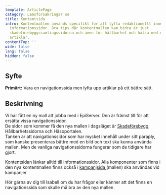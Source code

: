 ```yaml
---
template: ArticlePage
category: Lansforsakringar se
title: Kontentsida
intro: Kontentmallen används specifikt för att lyfta redaktionellt innehåll som
  informationssidor. Bra tips där kontentmallen kan bidra är just
  skadeförebyggssamlingssidorna och även för hållbarhet och hälsa med mycket
  artiklar.
contentTop: ''
wide: false
lang: false
hidden: false
---
```


## Syfte

**Primärt:** Vara en navigationssida men lyfta upp artiklar på ett bättre sätt.

## Beskrivning

Vi har fått en ny mall att jobba med i EpiServer. Den är främst till för att ersätta vissa navigationssidor.\
De sidor som kommer få den nya mallen i dagsläget är [Skadeförebygg](https://www.lansforsakringar.se/stockholm/privat/forsakring/skadeanmalan/), Hållbarhetssidorna och Häsoportalen.\
Tanken är att navigationssidor som har mycket innehåll under sitt paraply, som kanske presenteras bättre med en bild och text ska kunna använda mallen. Men de vanliga navigationssidorna fungerar som de tidigare har gjort.

Kontentsidan länkar alltid till informationssidor. Alla komponenter som finns i den nya kontentmallen finns också i [kampanjsida ](https://lfds.netlify.app/patterns/lansforsakringar-se/campaign-page)(mallen) ska användas vid kampanjer.

Hör gärna av dig till Isabell om du har frågor eller känner att det finns en navigationssida som skulle må bra av den nya mallen.

<figure class="Image Image__default "><img src="/img/kontentmall.png" srcset="/img/kontentmall.png 2x" alt=""><figcaption><div class="Image__caption"></div></figcaption></figure>
